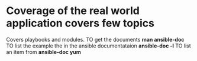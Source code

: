 # Coverage of the real world application covers few topics 
  Covers playbooks and modules. 
  TO get the documents **man ansible-doc**
  TO list the example the in the ansible documentataion **ansible-doc -l**
  TO list an item from **ansible-doc yum** 
